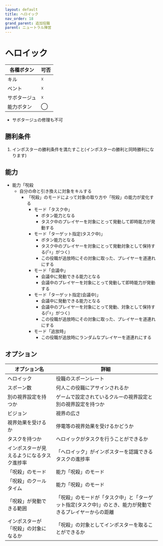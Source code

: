```yaml
---
layout: default
title: へロイック
nav_order: 18
grand_parent: 追加役職
parent: ニュートラル陣営
---
```



# へロイック

|  各種ボタン |  可否  |
| ---- | ---- |
|  キル  | ☓ |
|  ベント  | ☓ |
|  サボタージュ  | ☓ |
|  能力ボタン  | ◯ |

 - サボタージュの修理も不可

## 勝利条件
1. インポスターの勝利条件を満たすこと(インポスターの勝利と同時勝利になります)

## 能力

- 能力「呪殺
  - 自分の命と引き換えに対象をキルする
    - 「呪殺」のモードによって対象の取り方や「呪殺」の能力が変化する
      - モード「タスク中」
        - ボタン能力となる
        - タスク中のプレイヤーを対象にとって発動して即時能力が発動する
      - モード「ターゲット指定(タスク中)」
        - ボタン能力となる
        - タスク中のプレイヤーを対象にとって発動対象として保持する(「☓」がつく)
        - この役職が追放時にその対象に取った、プレイヤーを道連れにする
      - モード「会議中」
        - 会議中に発動できる能力となる
        - 会議中のプレイヤーを対象にとって発動して即時能力が発動する
      - モード「ターゲット指定(会議中)」
        - 会議中に発動できる能力となる
        - 会議中のプレイヤーを対象にとって発動、対象として保持する(「☓」がつく)
        - この役職が追放時にその対象に取った、プレイヤーを道連れにする
      - モード「追放時」
        - この役職が追放時にランダムなプレイヤーを道連れにする

## オプション

|  オプション名 |  詳細  |
| ---- | ---- |
|  へロイック  | 役職のスポーンレート |
|  スポーン数  | 何人この役職にアサインされるか |
|  別の視界設定を持つか  |  ゲームで設定されているクルーの視界設定と別の視界設定を持つか  |
|  ビジョン  |  視界の広さ  |
|  視界効果を受けるか  |  停電等の視界効果を受けるかどうか  |
|  タスクを持つか  |  へロイックがタスクを行うことができるか  |
|  インポスターが見えるようになるタスク進捗率  |  「へロイック」がインポスターを認識できるタスクの進捗率  |
| 「呪殺」のモード | 能力「呪殺」のモード |
| 「呪殺」のクールタイム | 能力「呪殺」のモード |
| 「呪殺」が発動できる範囲  | 「呪殺」のモードが「タスク中」と「ターゲット指定(タスク中)」のとき、能力が発動できるプレイヤーからの距離  |
| インポスターが「呪殺」の対象になるか | 「呪殺」の対象としてインポスターを取ることができるか |